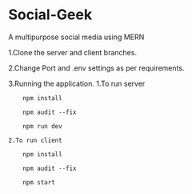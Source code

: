 # Social-Geek
A multipurpose social media using MERN

1.Clone the server and client branches.

2.Change Port and .env settings as per requirements.

3.Running the application.
    1.To run server 

        npm install

        npm audit --fix

        npm run dev

    2.To run client

        npm install

        npm audit --fix

        npm start
        


